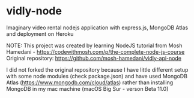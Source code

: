 # vidly-node
Imaginary video rental nodejs application with express.js, MongoDB Atlas and deployment on Heroku

NOTE: This project was created by learning NodeJS tutorial from Mosh Hamedani - https://codewithmosh.com/p/the-complete-node-js-course
Original repository: https://github.com/mosh-hamedani/vidly-api-node

I did not forked the original repository because I have little different setup with some node modules (check package.json) and have used MongoDB Atlas (https://www.mongodb.com/cloud/atlas) rather than installing MongoDB in my mac machine (macOS Big Sur - verson Beta 11.0)
